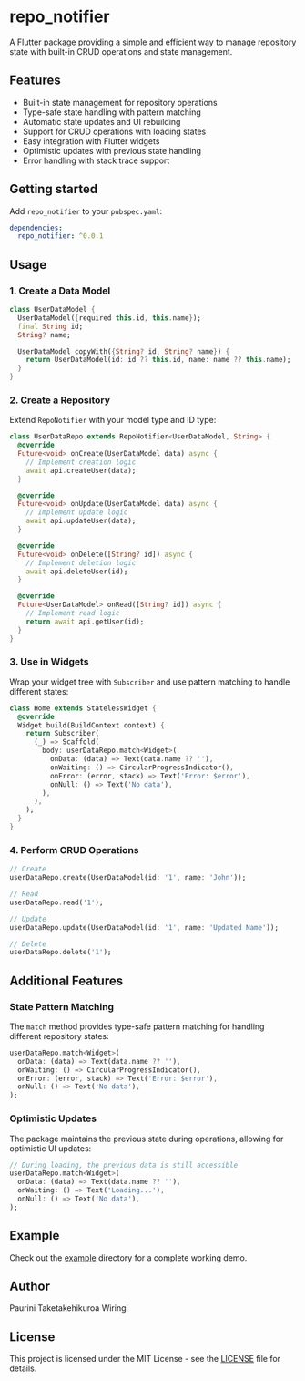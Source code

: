 # repo_notifier

A Flutter package providing a simple and efficient way to manage repository state with built-in CRUD operations and state management.

## Features

- Built-in state management for repository operations
- Type-safe state handling with pattern matching
- Automatic state updates and UI rebuilding
- Support for CRUD operations with loading states
- Easy integration with Flutter widgets
- Optimistic updates with previous state handling
- Error handling with stack trace support

## Getting started

Add `repo_notifier` to your `pubspec.yaml`:

```yaml
dependencies:
  repo_notifier: ^0.0.1
```

## Usage

### 1. Create a Data Model

```dart
class UserDataModel {
  UserDataModel({required this.id, this.name});
  final String id;
  String? name;

  UserDataModel copyWith({String? id, String? name}) {
    return UserDataModel(id: id ?? this.id, name: name ?? this.name);
  }
}
```

### 2. Create a Repository

Extend `RepoNotifier` with your model type and ID type:

```dart
class UserDataRepo extends RepoNotifier<UserDataModel, String> {
  @override
  Future<void> onCreate(UserDataModel data) async {
    // Implement creation logic
    await api.createUser(data);
  }

  @override
  Future<void> onUpdate(UserDataModel data) async {
    // Implement update logic
    await api.updateUser(data);
  }

  @override
  Future<void> onDelete([String? id]) async {
    // Implement deletion logic
    await api.deleteUser(id);
  }

  @override
  Future<UserDataModel> onRead([String? id]) async {
    // Implement read logic
    return await api.getUser(id);
  }
}
```

### 3. Use in Widgets

Wrap your widget tree with `Subscriber` and use pattern matching to handle different states:

```dart
class Home extends StatelessWidget {
  @override
  Widget build(BuildContext context) {
    return Subscriber(
      (_) => Scaffold(
        body: userDataRepo.match<Widget>(
          onData: (data) => Text(data.name ?? ''),
          onWaiting: () => CircularProgressIndicator(),
          onError: (error, stack) => Text('Error: $error'),
          onNull: () => Text('No data'),
        ),
      ),
    );
  }
}
```

### 4. Perform CRUD Operations

```dart
// Create
userDataRepo.create(UserDataModel(id: '1', name: 'John'));

// Read
userDataRepo.read('1');

// Update
userDataRepo.update(UserDataModel(id: '1', name: 'Updated Name'));

// Delete
userDataRepo.delete('1');
```

## Additional Features

### State Pattern Matching

The `match` method provides type-safe pattern matching for handling different repository states:

```dart
userDataRepo.match<Widget>(
  onData: (data) => Text(data.name ?? ''),
  onWaiting: () => CircularProgressIndicator(),
  onError: (error, stack) => Text('Error: $error'),
  onNull: () => Text('No data'),
);
```

### Optimistic Updates

The package maintains the previous state during operations, allowing for optimistic UI updates:

```dart
// During loading, the previous data is still accessible
userDataRepo.match<Widget>(
  onData: (data) => Text(data.name ?? ''),
  onWaiting: () => Text('Loading...'),
  onNull: () => Text('No data'),
);
```

## Example

Check out the [example](example) directory for a complete working demo.

## Author

Paurini Taketakehikuroa Wiringi

## License

This project is licensed under the MIT License - see the [LICENSE](LICENSE) file for details.
